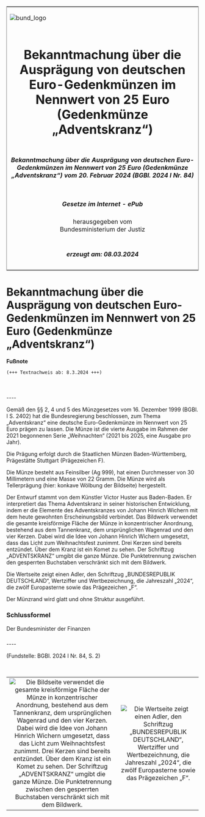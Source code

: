 <span id="DECKBLATT.html"></span>

<table border="0" frame="border" width="100%">

<tr valign="top">

<td align="left">

![bund\_logo](BfJ_2021_Web_de_de.gif)

</td>

<td align="right">

 

</td>

</tr>

<tr align="center" valign="middle">

<td colspan="2">

# Bekanntmachung über die Ausprägung von deutschen Euro-Gedenkmünzen im Nennwert von 25 Euro (Gedenkmünze „Adventskranz“)

</td>

</tr>

<tr align="center" valign="middle">

<td colspan="2">

##### Bekanntmachung über die Ausprägung von deutschen Euro-Gedenkmünzen im Nennwert von 25 Euro (Gedenkmünze „Adventskranz“) vom 20. Februar 2024 (BGBl. 2024 I Nr. 84)

</td>

</tr>

<tr align="center" valign="middle">

<td colspan="2">

  
  

##### Gesetze im Internet - ePub  
  
herausgegeben vom  
Bundesministerium der Justiz

</td>

</tr>

<tr align="center" valign="bottom">

<td colspan="2">

  
  

##### erzeugt am: 08.03.2024

</td>

</tr>

</table>

<span id="BJNR0540A0024.html"></span>

# Bekanntmachung über die Ausprägung von deutschen Euro-Gedenkmünzen im Nennwert von 25 Euro (Gedenkmünze „Adventskranz“)

<div>

  
**Fußnote**

<div class="jnhtml">

<div>

<div class="jurAbsatz">

  

``` 
(+++ Textnachweis ab: 8.3.2024 +++)

 
```

</div>

</div>

</div>

</div>

<span id="BJNR0540A0024BJNE000100000.html"></span>

###   
\----

<div>

<div class="jnhtml">

<div>

<div class="jurAbsatz">

Gemäß den §§ 2, 4 und 5 des Münzgesetzes vom 16. Dezember 1999 (BGBl. I
S. 2402) hat die Bundesregierung beschlossen, zum Thema „Adventskranz“
eine deutsche Euro-Gedenkmünze im Nennwert von 25 Euro prägen zu lassen.
Die Münze ist die vierte Ausgabe im Rahmen der 2021 begonnenen Serie
„Weihnachten“ (2021 bis 2025, eine Ausgabe pro Jahr).

</div>

<div class="jurAbsatz">

Die Prägung erfolgt durch die Staatlichen Münzen Baden-Württemberg,
Prägestätte Stuttgart (Prägezeichen F).

</div>

<div class="jurAbsatz">

Die Münze besteht aus Feinsilber (Ag 999), hat einen Durchmesser von 30
Millimetern und eine Masse von 22 Gramm. Die Münze wird als
Tellerprägung (hier: konkave Wölbung der Bildseite) hergestellt.

</div>

<div class="jurAbsatz">

Der Entwurf stammt von dem Künstler Victor Huster aus Baden-Baden. Er
interpretiert das Thema Adventskranz in seiner historischen Entwicklung,
indem er die Elemente des Adventskranzes von Johann Hinrich Wichern mit
dem heute gewohnten Erscheinungsbild verbindet. Das Bildwerk verwendet
die gesamte kreisförmige Fläche der Münze in konzentrischer Anordnung,
bestehend aus dem Tannenkranz, dem ursprünglichen Wagenrad und den vier
Kerzen. Dabei wird die Idee von Johann Hinrich Wichern umgesetzt, dass
das Licht zum Weihnachtsfest zunimmt. Drei Kerzen sind bereits
entzündet. Über dem Kranz ist ein Komet zu sehen. Der Schriftzug
„ADVENTSKRANZ“ umgibt die ganze Münze. Die Punktetrennung zwischen den
gesperrten Buchstaben verschränkt sich mit dem Bildwerk.

</div>

<div class="jurAbsatz">

Die Wertseite zeigt einen Adler, den Schriftzug „BUNDESREPUBLIK
DEUTSCHLAND“, Wertziffer und Wertbezeichnung, die Jahreszahl „2024“, die
zwölf Europasterne sowie das Prägezeichen „F“.

</div>

<div class="jurAbsatz">

Der Münzrand wird glatt und ohne Struktur ausgeführt.

</div>

</div>

</div>

</div>

<span id="BJNR0540A0024BJNE000200000.html"></span>

### Schlussformel  

<div>

<div class="jnhtml">

<div>

<div class="jurAbsatz">

<span class="SP">Der Bundesminister der Finanzen</span>

</div>

</div>

</div>

</div>

<span id="BJNR0540A0024BJNE000300000.html"></span>

###   
\----

<div>

<div class="jnhtml">

<div>

<div class="jurAbsatz">

<div class="kommentar_Fundstelle">

(Fundstelle: BGBl. 2024 I Nr. 84, S. 2)

</div>

</div>

<div class="jurAbsatz">

 

</div>

|                                                                                                                                                                                                                                                                                                                                                                                                                                                                                                                                               |                                                                                                                                                                                                                         |
| :-------------------------------------------------------------------------------------------------------------------------------------------------------------------------------------------------------------------------------------------------------------------------------------------------------------------------------------------------------------------------------------------------------------------------------------------------------------------------------------------------------------------------------------------: | :---------------------------------------------------------------------------------------------------------------------------------------------------------------------------------------------------------------------: |
| ![Die Bildseite verwendet die gesamte kreisförmige Fläche der Münze in konzentrischer Anordnung, bestehend aus dem Tannenkranz, dem ursprünglichen Wagenrad und den vier Kerzen. Dabei wird die Idee von Johann Hinrich Wichern umgesetzt, dass das Licht zum Weihnachtsfest zunimmt. Drei Kerzen sind bereits entzündet. Über dem Kranz ist ein Komet zu sehen. Der Schriftzug „ADVENTSKRANZ“ umgibt die ganze Münze. Die Punktetrennung zwischen den gesperrten Buchstaben verschränkt sich mit dem Bildwerk.](bgbl1_2024_j00840_0010.jpeg) | ![Die Wertseite zeigt einen Adler, den Schriftzug „BUNDESREPUBLIK DEUTSCHLAND“, Wertziffer und Wertbezeichnung, die Jahreszahl „2024“, die zwölf Europasterne sowie das Prägezeichen „F“.](bgbl1_2024_j00840_0020.jpeg) |

</div>

</div>

</div>
